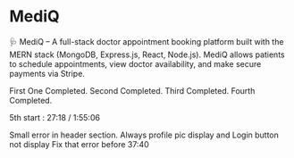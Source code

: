 # MediQ

🩺 MediQ – A full-stack doctor appointment booking platform built with the MERN stack (MongoDB, Express.js, React, Node.js). MediQ allows patients to schedule appointments, view doctor availability, and make secure payments via Stripe.

First One Completed.
Second Completed.
Third Completed.
Fourth Completed.

5th start : 27:18 / 1:55:06

Small error in header section. Always profile pic display and Login button not display
Fix that error before 37:40
